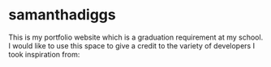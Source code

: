 # samanthadiggs
This is my portfolio website which is a graduation requirement at my school. 
I would like to use this space to give a credit to the variety of developers I took inspiration from:
